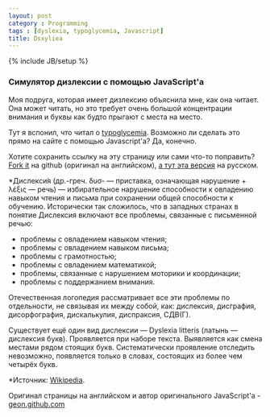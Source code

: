 ```yaml
---
layout: post
category : Programming
tags : [dyslexia, typoglycemia, Javascript]
title: Dsxyliea
---
```

{% include JB/setup %}

<h3>Симулятор дизлексии с помощью JavaScript'a</h3>
<p>Моя подруга, которая имеет дизлексию объяснила мне, как она читает. Она может читать, но это требует очень большой концентрации внимания и буквы как будто прыгают с места на место.</p>
<p>Тут я вспонил, что читал о <a href="https://en.wikipedia.org/wiki/Typoglycemia">typoglycemia</a>. Возможно ли сделать это прямо на сайте с помощью Javascript'а? Да, конечно.</p>
<p>Хотите сохранить ссылку на эту страницу или сами что-то поправить? <a href="https://github.com/geon/geon.github.com/blob/master/_posts/2016-03-03-dsxyliea.md">Fork it</a> на github (оригинал на английском), <a href="https://github.com/crea7or/dyslexia-js">а тут эта версия</a> на русском.</p>


<p>*Дислекси́я (др.-греч. δυσ- — приставка, означающая нарушение + λέξις — речь) — избирательное нарушение способности к овладению навыком чтения и письма при сохранении общей способности к обучению. Исторически так сложилось, что в западных странах в понятие Дислексия включают все проблемы, связанные с письменной речью:</p>
<ul>
<li>проблемы с овладением навыком чтения;</li>
<li>проблемы с овладением навыком письма;</li>
<li>проблемы с грамотностью;</li>
<li>проблемы с овладением математикой;</li>
<li>проблемы, связанные с нарушением моторики и координации;</li>
<li>проблемы с поддержанием внимания.</li>
</ul>
<p>Отечественная логопедия рассматривает все эти проблемы по отдельности, не связывая их между собой, как: дислексия, дисграфия, дисорфография, дискалькулия, диспраксия, СДВ(Г).</p>
<p>Существует ещё один вид дислексии — Dyslexia litteris (латынь — дислексия букв). Проявляется при наборе текста. Выявляется как смена местами рядом стоящих букв. Систематически проявление отследить невозможно, появляется только в словах, состоящих из более чем четырёх букв.</p>
</p>
<p>*Источник: <a href="https://ru.wikipedia.org/wiki/%D0%94%D0%B8%D1%81%D0%BB%D0%B5%D0%BA%D1%81%D0%B8%D1%8F">Wikipedia</a>.</p>

<p>Оригинал страницы на английском и автор оригинального JavaScript'а - <a href="http://geon.github.io/programming/2016/03/03/dsxyliea">geon.github.com</a></p>

<script type="text/javascript" src="https://ajax.googleapis.com/ajax/libs/jquery/2.0.3/jquery.min.js"></script>
<script type="text/javascript">

"use strict";

$(function(){

	var getTextNodesIn = function(el) {
	    return $(el).find(":not(iframe,script)").addBack().contents().filter(function() {
	        return this.nodeType == 3;
	    });
	};

	// var textNodes = getTextNodesIn($("p, h1, h2, h3"));
	var textNodes = getTextNodesIn($("*"));



	function isLetter(char) {
		return /^[\d]$/.test(char);
	}


	var wordsInTextNodes = [];
	for (var i = 0; i < textNodes.length; i++) {
		var node = textNodes[i];

		var words = []

		//var re = /\w+/g;
		//fix to match russian language letters
		var re = /[a-zA-Zа-яА-Я]+/g;
		var match;
		while ((match = re.exec(node.nodeValue)) != null) {

			var word = match[0];
			var position = match.index;

			words.push({
				length: word.length,
				position: position
			});
		}

		wordsInTextNodes[i] = words;
	};


	function messUpWords () {

		for (var i = 0; i < textNodes.length; i++) {

			var node = textNodes[i];

			for (var j = 0; j < wordsInTextNodes[i].length; j++) {

				// Only change a tenth of the words each round.
				if (Math.random() > 1/10) {

					continue;
				}

				var wordMeta = wordsInTextNodes[i][j];

				var word = node.nodeValue.slice(wordMeta.position, wordMeta.position + wordMeta.length);
				var before = node.nodeValue.slice(0, wordMeta.position);
				var after  = node.nodeValue.slice(wordMeta.position + wordMeta.length);

				node.nodeValue = before + messUpWord(word) + after;
			};
		};
	}

	function messUpWord (word) {

		if (word.length < 3) {

			return word;
		}

		return word[0] + messUpMessyPart(word.slice(1, -1)) + word[word.length - 1];
	}

	function messUpMessyPart (messyPart) {

		if (messyPart.length < 2) {

			return messyPart;
		}

		var a, b;
		while (!(a < b)) {

			a = getRandomInt(0, messyPart.length - 1);
			b = getRandomInt(0, messyPart.length - 1);
		}

		return messyPart.slice(0, a) + messyPart[b] + messyPart.slice(a+1, b) + messyPart[a] + messyPart.slice(b+1);
	}

	// From https://developer.mozilla.org/en-US/docs/Web/JavaScript/Reference/Global_Objects/Math/random
	function getRandomInt(min, max) {
		
		return Math.floor(Math.random() * (max - min + 1) + min);
	}


	setInterval(messUpWords, 50);
});


</script>

